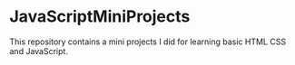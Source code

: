 # JavaScriptMiniProjects
This repository contains a mini projects I did for learning basic HTML CSS and JavaScript.
